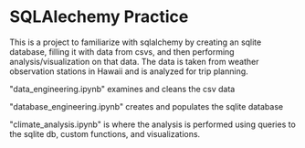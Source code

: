 <!--lint disable no-heading-punctuation-->
# SQLAlechemy Practice
<!--lint enable no-heading-punctuation-->

This is a project to familiarize with sqlalchemy by creating an sqlite database, filling it with data from csvs, and then performing analysis/visualization on that data. The data is taken from weather observation stations in Hawaii and is analyzed for trip planning.

"data_engineering.ipynb" examines and cleans the csv data

"database_engineering.ipynb" creates and populates the sqlite database

"climate_analysis.ipynb" is where the analysis is performed using queries to the sqlite db, custom functions, and visualizations.
